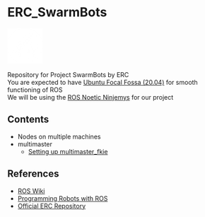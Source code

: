 # ERC_SwarmBots
<img src="assets/img/ERC_logo.png" alt="drawing" height="80"/>  

Repository for Project SwarmBots by ERC  
You are expected to have [Ubuntu Focal Fossa (20.04)](https://releases.ubuntu.com/focal/) for smooth functioning of ROS  
We will be using the [ROS Noetic Ninjemys](https://wiki.ros.org/noetic/) for our project
## Contents
- Nodes on multiple machines
- multimaster
  - [Setting up multimaster_fkie](/multimaster/SETUP.md)
## References
- [ROS Wiki](https://wiki.ros.org/)
- [Programming Robots with ROS](/Programming_Robots_with_ROS.pdf)
- [Official ERC Repository](https://github.com/ERC-BPGC/swarm_bots)
